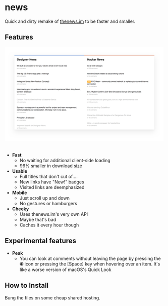 # news
Quick and dirty remake of [thenews.im](http://thenews.im) to be faster and smaller.

## Features
<div align="center">
  <img src="https://raw.githubusercontent.com/anthonyec/dnhn/master/screenshot.png" alt="Screenshot" width="814">
</div>
<br>

- **Fast**
  + No waiting for additional client-side loading
  + 96% smaller in download size
- **Usable**
  + Full titles that don't cut of.... 
  + New links have "New!" badges 
  + Visited links are deemphasized
- **Mobile**
  + Just scroll up and down
  + No gestures or hamburgers
- **Cheeky**
  + Uses thenews.im's very own API
  + Maybe that's bad
  + Caches it every hour though

## Experimental features
- **Peak**
  + You can look at comments without leaving the page by pressing the **⦿** icon or pressing the [Space] key when hovering over an item. It's like a worse version of macOS's Quick Look

## How to Install
Bung the files on some cheap shared hosting.
